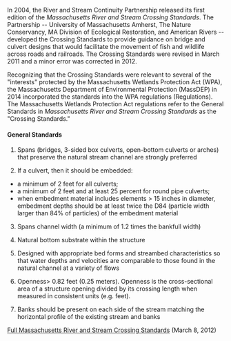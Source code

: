 In 2004, the River and Stream Continuity Partnership released its first
edition of the *Massachusetts River and Stream Crossing Standards*. The
Partnership -- University of Massachusetts Amherst, The Nature
Conservancy, MA Division of Ecological Restoration, and American Rivers
-- developed the Crossing Standards to provide guidance on bridge and
culvert designs that would facilitate the movement of fish and wildlife
across roads and railroads. The Crossing Standards were revised in March
2011 and a minor error was corrected in 2012.

Recognizing that the Crossing Standards were relevant to several of the
"interests" protected by the Massachusetts Wetlands Protection Act
(WPA), the Massachusetts Department of Environmental Protection
(MassDEP) in 2014 incorporated the standards into the WPA regulations
(Regulations). The Massachusetts Wetlands Protection Act regulations
refer to the General Standards in *Massachusetts River and Stream
Crossing Standards* as the "Crossing Standards."

#### General Standards

1.  Spans (bridges, 3-sided box culverts, open-bottom culverts or
    arches) that preserve the natural stream channel are strongly
    preferred

2.  If a culvert, then it should be embedded:
   - a minimum of 2 feet for all culverts;
   - a minimum of 2 feet and at least 25 percent for round pipe culverts;
   - when embedment material includes elements \> 15 inches in diameter,
     embedment depths should be at least twice the D84 (particle width
     larger than 84% of particles) of the embedment material

3.  Spans channel width (a minimum of 1.2 times the bankfull width)

4.  Natural bottom substrate within the structure

5.  Designed with appropriate bed forms and streambed characteristics so
    that water depths and velocities are comparable to those found in
    the natural channel at a variety of flows

6.  Openness\> 0.82 feet (0.25 meters). Openness is the cross-sectional
    area of a structure opening divided by its crossing length when
    measured in consistent units (e.g. feet).

7.  Banks should be present on each side of the stream matching the
    horizontal profile of the existing stream and banks

<a href="https://www.mass.gov/doc/massachusetts-river-and-stream-crossing-standards" target="_blank" rel="noopener noreferrer">Full Massachusetts River and Stream Crossing Standards</a> (March 8, 2012)
